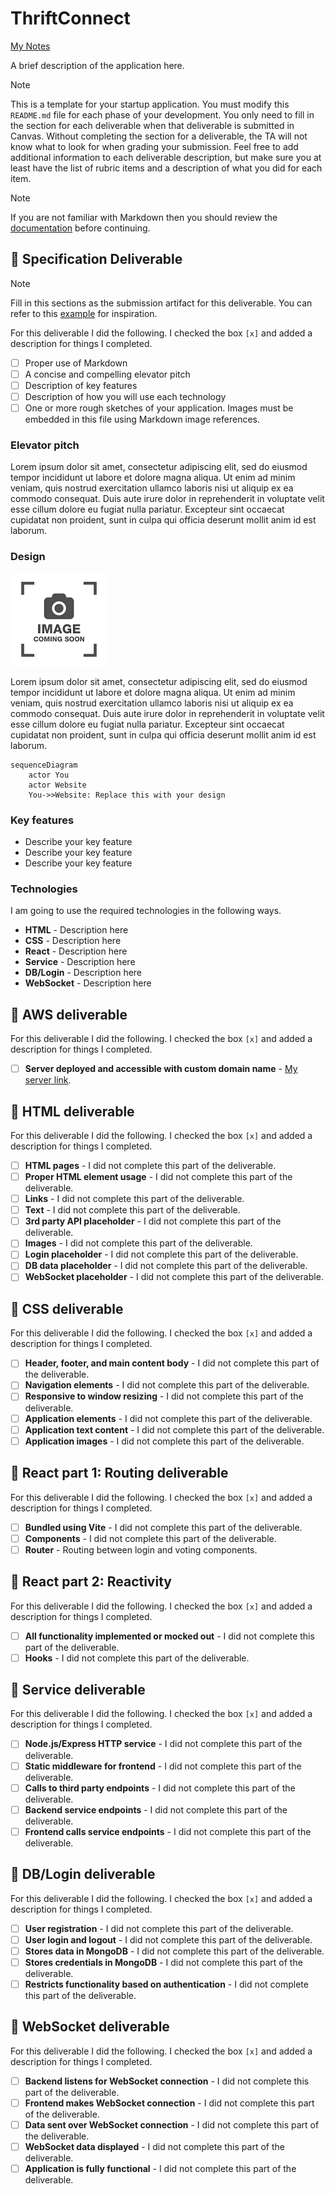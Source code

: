 # ThriftConnect

[My Notes](notes.md)

A brief description of the application here. 


> [!NOTE]
>  This is a template for your startup application. You must modify this `README.md` file for each phase of your development. You only need to fill in the section for each deliverable when that deliverable is submitted in Canvas. Without completing the section for a deliverable, the TA will not know what to look for when grading your submission. Feel free to add additional information to each deliverable description, but make sure you at least have the list of rubric items and a description of what you did for each item.

> [!NOTE]
>  If you are not familiar with Markdown then you should review the [documentation](https://docs.github.com/en/get-started/writing-on-github/getting-started-with-writing-and-formatting-on-github/basic-writing-and-formatting-syntax) before continuing.

## 🚀 Specification Deliverable

> [!NOTE]
>  Fill in this sections as the submission artifact for this deliverable. You can refer to this [example](https://github.com/webprogramming260/startup-example/blob/main/README.md) for inspiration.

For this deliverable I did the following. I checked the box `[x]` and added a description for things I completed.

- [ ] Proper use of Markdown
- [ ] A concise and compelling elevator pitch
- [ ] Description of key features
- [ ] Description of how you will use each technology
- [ ] One or more rough sketches of your application. Images must be embedded in this file using Markdown image references.

### Elevator pitch

Lorem ipsum dolor sit amet, consectetur adipiscing elit, sed do eiusmod tempor incididunt ut labore et dolore magna aliqua. Ut enim ad minim veniam, quis nostrud exercitation ullamco laboris nisi ut aliquip ex ea commodo consequat. Duis aute irure dolor in reprehenderit in voluptate velit esse cillum dolore eu fugiat nulla pariatur. Excepteur sint occaecat cupidatat non proident, sunt in culpa qui officia deserunt mollit anim id est laborum.

### Design

![Design image](placeholder.png)

Lorem ipsum dolor sit amet, consectetur adipiscing elit, sed do eiusmod tempor incididunt ut labore et dolore magna aliqua. Ut enim ad minim veniam, quis nostrud exercitation ullamco laboris nisi ut aliquip ex ea commodo consequat. Duis aute irure dolor in reprehenderit in voluptate velit esse cillum dolore eu fugiat nulla pariatur. Excepteur sint occaecat cupidatat non proident, sunt in culpa qui officia deserunt mollit anim id est laborum.

```mermaid
sequenceDiagram
    actor You
    actor Website
    You->>Website: Replace this with your design
```

### Key features

- Describe your key feature
- Describe your key feature
- Describe your key feature

### Technologies

I am going to use the required technologies in the following ways.

- **HTML** - Description here
- **CSS** - Description here
- **React** - Description here
- **Service** - Description here
- **DB/Login** - Description here
- **WebSocket** - Description here

## 🚀 AWS deliverable

For this deliverable I did the following. I checked the box `[x]` and added a description for things I completed.

- [ ] **Server deployed and accessible with custom domain name** - [My server link](https://yourdomainnamehere.click).

## 🚀 HTML deliverable

For this deliverable I did the following. I checked the box `[x]` and added a description for things I completed.

- [ ] **HTML pages** - I did not complete this part of the deliverable.
- [ ] **Proper HTML element usage** - I did not complete this part of the deliverable.
- [ ] **Links** - I did not complete this part of the deliverable.
- [ ] **Text** - I did not complete this part of the deliverable.
- [ ] **3rd party API placeholder** - I did not complete this part of the deliverable.
- [ ] **Images** - I did not complete this part of the deliverable.
- [ ] **Login placeholder** - I did not complete this part of the deliverable.
- [ ] **DB data placeholder** - I did not complete this part of the deliverable.
- [ ] **WebSocket placeholder** - I did not complete this part of the deliverable.

## 🚀 CSS deliverable

For this deliverable I did the following. I checked the box `[x]` and added a description for things I completed.

- [ ] **Header, footer, and main content body** - I did not complete this part of the deliverable.
- [ ] **Navigation elements** - I did not complete this part of the deliverable.
- [ ] **Responsive to window resizing** - I did not complete this part of the deliverable.
- [ ] **Application elements** - I did not complete this part of the deliverable.
- [ ] **Application text content** - I did not complete this part of the deliverable.
- [ ] **Application images** - I did not complete this part of the deliverable.

## 🚀 React part 1: Routing deliverable

For this deliverable I did the following. I checked the box `[x]` and added a description for things I completed.

- [ ] **Bundled using Vite** - I did not complete this part of the deliverable.
- [ ] **Components** - I did not complete this part of the deliverable.
- [ ] **Router** - Routing between login and voting components.

## 🚀 React part 2: Reactivity

For this deliverable I did the following. I checked the box `[x]` and added a description for things I completed.

- [ ] **All functionality implemented or mocked out** - I did not complete this part of the deliverable.
- [ ] **Hooks** - I did not complete this part of the deliverable.

## 🚀 Service deliverable

For this deliverable I did the following. I checked the box `[x]` and added a description for things I completed.

- [ ] **Node.js/Express HTTP service** - I did not complete this part of the deliverable.
- [ ] **Static middleware for frontend** - I did not complete this part of the deliverable.
- [ ] **Calls to third party endpoints** - I did not complete this part of the deliverable.
- [ ] **Backend service endpoints** - I did not complete this part of the deliverable.
- [ ] **Frontend calls service endpoints** - I did not complete this part of the deliverable.

## 🚀 DB/Login deliverable

For this deliverable I did the following. I checked the box `[x]` and added a description for things I completed.

- [ ] **User registration** - I did not complete this part of the deliverable.
- [ ] **User login and logout** - I did not complete this part of the deliverable.
- [ ] **Stores data in MongoDB** - I did not complete this part of the deliverable.
- [ ] **Stores credentials in MongoDB** - I did not complete this part of the deliverable.
- [ ] **Restricts functionality based on authentication** - I did not complete this part of the deliverable.

## 🚀 WebSocket deliverable

For this deliverable I did the following. I checked the box `[x]` and added a description for things I completed.

- [ ] **Backend listens for WebSocket connection** - I did not complete this part of the deliverable.
- [ ] **Frontend makes WebSocket connection** - I did not complete this part of the deliverable.
- [ ] **Data sent over WebSocket connection** - I did not complete this part of the deliverable.
- [ ] **WebSocket data displayed** - I did not complete this part of the deliverable.
- [ ] **Application is fully functional** - I did not complete this part of the deliverable.

